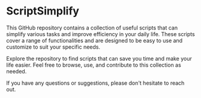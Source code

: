 # ScriptSimplify


This GitHub repository contains a collection of useful scripts that can simplify various tasks and improve efficiency in your daily life. These scripts cover a range of functionalities and are designed to be easy to use and customize to suit your specific needs.

Explore the repository to find scripts that can save you time and make your life easier. Feel free to browse, use, and contribute to this collection as needed.

If you have any questions or suggestions, please don't hesitate to reach out.

